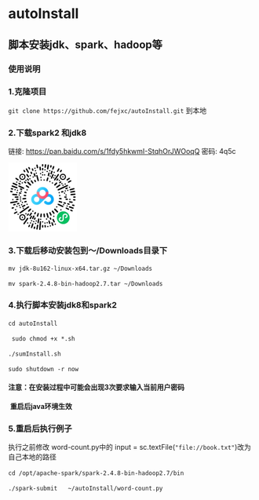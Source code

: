# autoInstall
## 脚本安装jdk、spark、hadoop等

### 使用说明

### 1.克隆项目

``git clone https://github.com/fejxc/autoInstall.git`` 到本地

### 2.下载spark2 和jdk8 

链接: https://pan.baidu.com/s/1fdy5hkwmI-StqhOrJWOoqQ  密码: 4q5c

<img src="README/image-20210608215635534.png" alt="spark和jdk下载" style="zoom:50%;" />

### 3.下载后移动安装包到～/Downloads目录下

  ``mv jdk-8u162-linux-x64.tar.gz ~/Downloads``

  ``mv spark-2.4.8-bin-hadoop2.7.tar ~/Downloads``

### 4.执行脚本安装jdk8和spark2

``cd autoInstall``

`` sudo chmod +x *.sh``

``./sumInstall.sh``

``sudo shutdown -r now``

#### 注意：在安装过程中可能会出现3次要求输入当前用户密码

​				**重启后java环境生效**

### 5.重启后执行例子

执行之前修改 word-count.py中的 input = sc.textFile(``"file://book.txt"``)改为自己本地的路径

``cd /opt/apache-spark/spark-2.4.8-bin-hadoop2.7/bin``

``./spark-submit   ~/autoInstall/word-count.py``

